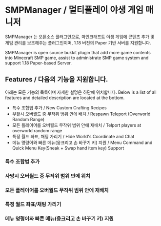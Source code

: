 # SMPManager / 멀티플레이 야생 게임 매니저
SMPManager 는 오픈소스 플러그인으로, 마인크래프트 야생 게임에 콘텐츠 추가 및 게임 관리를 보조해주는 플러그인이며, 1.18 버전의 Paper 기반 서버를 지원합니다.

SMPManager is open source bukkit plugin that add more game contents into Minecraft SMP game, assist to administrate SMP game system and support 1.18 Paper-based Server.

## Features / 다음의 기능을 지원합니다. 
아래는 모든 기능의 목록이며 자세한 설명은 하단에 위치합니다.
Below is a list of all features and detailed description are located at the bottom.
 
* 특수 조합법 추가  / New Custom Crafting Recipes
* 부활시 오버월드 중 무작위 범위 안에 배치 / Respawn Teleport (Overworld Random Range)
* 모든 플레이어를 오버월드 무작위 범위 안에 재배치 / Telport players at overworld random range
* 특정 월드 좌표, 채팅 가리기 / Hide World's Coordinate and Chat
* 메뉴 명령어와 빠른 메뉴(웅크리고 손 바꾸기 키) 지원 / Menu Command and Quick Menu Key(Sneak + Swap hand item key) Support

### 특수 조합법 추가

### 사망시 오버월드 중 무작위 범위 안에 위치

### 모든 플레이어를 오버월드 무작위 범위 안에 재배치

### 특정 월드 좌표/채팅 가리기

### 메뉴 명령어와 빠른 메뉴(웅크리고 손 바꾸기 키) 지원

